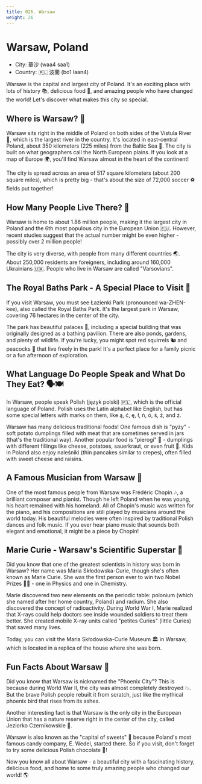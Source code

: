 ```yaml
---
title: 026. Warsaw
weight: 26
---
```


# Warsaw, Poland

- City: 華沙 (waa4 saa1)
- Country: 🇵🇱 波蘭 (bo1 laan4)

Warsaw is the capital and largest city of Poland. It's an exciting place with lots of history 📚, delicious food 🍲, and amazing people who have changed the world! Let's discover what makes this city so special.

## Where is Warsaw? 📍

Warsaw sits right in the middle of Poland on both sides of the Vistula River 🌊, which is the largest river in the country. It's located in east-central Poland, about 350 kilometers (225 miles) from the Baltic Sea 🌊. The city is built on what geographers call the North European plains. If you look at a map of Europe 🌍, you'll find Warsaw almost in the heart of the continent!

The city is spread across an area of 517 square kilometers (about 200 square miles), which is pretty big - that's about the size of 72,000 soccer ⚽ fields put together!

## How Many People Live There? 👥

Warsaw is home to about 1.86 million people, making it the largest city in Poland and the 6th most populous city in the European Union 🇪🇺. However, recent studies suggest that the actual number might be even higher - possibly over 2 million people!

The city is very diverse, with people from many different countries 🌏. About 250,000 residents are foreigners, including around 160,000 Ukrainians 🇺🇦. People who live in Warsaw are called "Varsovians".

## The Royal Baths Park - A Special Place to Visit 🌳

If you visit Warsaw, you must see Łazienki Park (pronounced wa-ZHEN-kee), also called the Royal Baths Park. It's the largest park in Warsaw, covering 76 hectares in the center of the city.

The park has beautiful palaces 🏰, including a special building that was originally designed as a bathing pavilion. There are also ponds, gardens, and plenty of wildlife. If you're lucky, you might spot red squirrels 🐿️ and peacocks 🦚 that live freely in the park! It's a perfect place for a family picnic or a fun afternoon of exploration. 

## What Language Do People Speak and What Do They Eat? 🗣️🍽️

In Warsaw, people speak Polish (język polski) 🇵🇱, which is the official language of Poland. Polish uses the Latin alphabet like English, but has some special letters with marks on them, like ą, ć, ę, ł, ń, ó, ś, ź, and ż.

Warsaw has many delicious traditional foods! One famous dish is "pyzy" - soft potato dumplings filled with meat that are sometimes served in jars (that's the traditional way). Another popular food is "pierogi" 🥟 - dumplings with different fillings like cheese, potatoes, sauerkraut, or even fruit 🍎. Kids in Poland also enjoy naleśniki (thin pancakes similar to crepes), often filled with sweet cheese and raisins.

## A Famous Musician from Warsaw 🎹

One of the most famous people from Warsaw was Frédéric Chopin 🎶, a brilliant composer and pianist. Though he left Poland when he was young, his heart remained with his homeland. All of Chopin's music was written for the piano, and his compositions are still played by musicians around the world today. His beautiful melodies were often inspired by traditional Polish dances and folk music. If you ever hear piano music that sounds both elegant and emotional, it might be a piece by Chopin!

## Marie Curie - Warsaw's Scientific Superstar 🔬

Did you know that one of the greatest scientists in history was born in Warsaw? Her name was Maria Skłodowska-Curie, though she's often known as Marie Curie. She was the first person ever to win two Nobel Prizes 🏅🏅 - one in Physics and one in Chemistry.

Marie discovered two new elements on the periodic table: polonium (which she named after her home country, Poland) and radium. She also discovered the concept of radioactivity. During World War I, Marie realized that X-rays could help doctors see inside wounded soldiers to treat them better. She created mobile X-ray units called "petites Curies" (little Curies) that saved many lives.

Today, you can visit the Maria Skłodowska-Curie Museum 🏛️ in Warsaw, which is located in a replica of the house where she was born.

## Fun Facts About Warsaw 🎉

Did you know that Warsaw is nicknamed the "Phoenix City"? This is because during World War II, the city was almost completely destroyed 💥. But the brave Polish people rebuilt it from scratch, just like the mythical phoenix bird that rises from its ashes.

Another interesting fact is that Warsaw is the only city in the European Union that has a nature reserve right in the center of the city, called Jeziorko Czernikowskie 🌿.

Warsaw is also known as the "capital of sweets" 🍬 because Poland's most famous candy company, E. Wedel, started there. So if you visit, don't forget to try some delicious Polish chocolate 🍫!

Now you know all about Warsaw - a beautiful city with a fascinating history, delicious food, and home to some truly amazing people who changed our world! 🌎